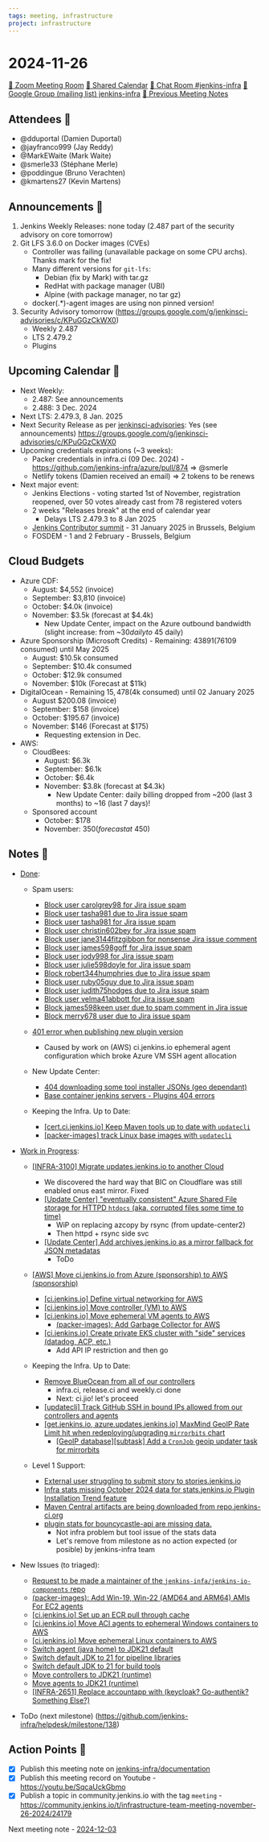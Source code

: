 ```yaml
---
tags: meeting, infrastructure
project: infrastructure
---
```

<!-- markdownlint-disable MD026-->

# 2024-11-26

[:movie_camera: Zoom Meeting Room](https://zoom.us/j/92454301214?pwd=aEVoUi9EanpaakN3L1ZxRlpDQk5Ddz09)
[:calendar: Shared Calendar](https://jenkins.io/event-calendar/)
[:speech_balloon: Chat Room #jenkins-infra](https://matrix.to/#/#jenkins-infra:matrix.org)
[:email: Google Group (mailing list) jenkins-infra](https://groups.google.com/g/jenkins-infra)
[🧠 Previous Meeting Notes](https://github.com/jenkins-infra/documentation/blob/main/meetings/2024-11-19.md)

## Attendees 👥

<!-- Handles are community.jenkins.io handles -->
* @dduportal (Damien Duportal)
* @jayfranco999 (Jay Reddy)
* @MarkEWaite (Mark Waite)
* @smerle33 (Stéphane Merle)
* @poddingue (Bruno Verachten)
* @kmartens27 (Kevin Martens)

## Announcements :loudspeaker:

1. Jenkins Weekly Releases: none today (2.487 part of the security advisory on core tomorrow)
2. Git LFS 3.6.0 on Docker images (CVEs)
    * Controller was failing (unavailable package on some CPU archs). Thanks mark for the fix!
    * Many different versions for `git-lfs`:
      * Debian (fix by Mark) with tar.gz
      * RedHat with package manager (UBI)
      * Alpine (with package manager, no tar gz)
    * docker(.*)-agent images are using non pinned version!
3. Security Advisory tomorrow (https://groups.google.com/g/jenkinsci-advisories/c/KPuGGzCkWX0)
    * Weekly 2.487
    * LTS 2.479.2
    * Plugins 

## Upcoming Calendar 📆

* Next Weekly: 
    * 2.487: See announcements
    * 2.488: 3 Dec. 2024
* Next LTS: 2.479.3, 8 Jan. 2025
* Next Security Release as per [jenkinsci-advisories](https://groups.google.com/g/jenkinsci-advisories): Yes (see announcements) https://groups.google.com/g/jenkinsci-advisories/c/KPuGGzCkWX0
* Upcoming credentials expirations (~3 weeks):
    * Packer credentials in infra.ci (09 Dec. 2024) - https://github.com/jenkins-infra/azure/pull/874 => @smerle 
    * Netlify tokens (Damien received an email) => 2 tokens to be renews
* Next major event:
    * Jenkins Elections - voting started 1st of November, registration reopened, over 50 votes already cast from 78 registered voters
    * 2 weeks "Releases break" at the end of calendar year
        * Delays LTS 2.479.3 to 8 Jan 2025
    * [Jenkins Contributor summit](https://community.jenkins.io/t/jenkins-contributor-summit-on-jan-31-2025-call-for-topics-and-ideas/21678/1) - 31 January 2025 in Brussels, Belgium
    * FOSDEM - 1 and 2 February - Brussels, Belgium

## Cloud Budgets

* Azure CDF:
    * August: $4,552 (invoice)
    * September: $3,810 (invoice)
    * October: $4.0k (invoice)
    * November: $3.5k (forecast at $4.4k)
        * New Update Center, impact on the Azure outbound bandwidth (slight increase: from ~$30 daily to ~$45 daily)
* Azure Sponsorship (Microsoft Credits) - Remaining: $43891 ($76109 consumed) until May 2025
    * August: $10.5k consumed
    * September: $10.4k consumed
    * October: $12.9k consumed
    * November: $10k (Forecast at $11k)
* DigitalOcean - Remaining $15,478 ($4k consumed) until 02 January 2025
    * August $200.08 (invoice)
    * September: $158 (invoice)
    * October: $195.67 (invoice) 
    * November: $146 (Forecast at $175)
        * Requesting extension in Dec.
* AWS:
    * CloudBees:
        * August: $6.3k
        * September: $6.1k
        * October: $6.4k
        * November: $3.8k (forecast at $4.3k)
            * New Update Center: daily billing dropped from ~200 (last 3 months) to ~16 (last 7 days)!
    * Sponsored account
        * October: $178 
        * November: $350 (forecast at ~$450)

## Notes :book:

* [Done](https://github.com/jenkins-infra/helpdesk/milestone/137?closed=1):
    * Spam users:
        * [Block user carolgrey98 for Jira issue spam](https://github.com/jenkins-infra/helpdesk/issues/4419)
        * [Block user tasha981 due to Jira issue spam](https://github.com/jenkins-infra/helpdesk/issues/4417)
        * [Block user tasha981 for Jira issue spam](https://github.com/jenkins-infra/helpdesk/issues/4416)
        * [Block user christin602bey for Jira issue spam](https://github.com/jenkins-infra/helpdesk/issues/4415)
        * [Block user jane3144fitzgibbon for nonsense Jira issue comment](https://github.com/jenkins-infra/helpdesk/issues/4414)
        * [Block user james598goff for Jira issue spam](https://github.com/jenkins-infra/helpdesk/issues/4413)
        * [Block user jody998 for Jira issue spam](https://github.com/jenkins-infra/helpdesk/issues/4412)
        * [Block user julie598doyle for Jira issue spam](https://github.com/jenkins-infra/helpdesk/issues/4411)
        * [Block robert344humphries due to Jira issue spam](https://github.com/jenkins-infra/helpdesk/issues/4409)
        * [Block user ruby05guy due to Jira issue spam](https://github.com/jenkins-infra/helpdesk/issues/4408)
        * [Block user judith75hodges due to Jira issue spam](https://github.com/jenkins-infra/helpdesk/issues/4407)
        * [Block user velma41abbott for Jira issue spam](https://github.com/jenkins-infra/helpdesk/issues/4406)
        * [Block james598keen user due to spam comment in Jira issue](https://github.com/jenkins-infra/helpdesk/issues/4405)
        * [Block merry678 user due to Jira issue spam](https://github.com/jenkins-infra/helpdesk/issues/4404)

    * [401 error when publishing new plugin version](https://github.com/jenkins-infra/helpdesk/issues/4410)
        * Caused by work on (AWS) ci.jenkins.io ephemeral agent configuration which broke Azure VM SSH agent allocation
    * New Update Center:
        * [404 downloading some tool installer JSONs (geo dependant)](https://github.com/jenkins-infra/helpdesk/issues/4403)
        * [Base container jenkins servers - Plugins 404 errors](https://github.com/jenkins-infra/helpdesk/issues/4394)
    * Keeping the Infra. Up to Date:
        * [[cert.ci.jenkins.io] Keep Maven tools up to date with `updatecli`](https://github.com/jenkins-infra/helpdesk/issues/4399)
        * [[packer-images] track Linux base images with `updatecli`](https://github.com/jenkins-infra/helpdesk/issues/4365)

* [Work in Progress](https://github.com/jenkins-infra/helpdesk/milestone/137):
    * [[INFRA-3100] Migrate updates.jenkins.io to another Cloud](https://github.com/jenkins-infra/helpdesk/issues/2649)
        * We discovered the hard way that BIC on Cloudflare was still enabled onus east mirror. Fixed
        * [[Update Center] "eventually consistent" Azure Shared File storage for HTTPD `htdocs` (aka. corrupted files some time to time)](https://github.com/jenkins-infra/helpdesk/issues/4402)
            * WiP on replacing azcopy by rsync (from update-center2)
            * Then httpd + rsync side svc
        * [[Update Center] Add archives.jenkins.io as a mirror fallback for JSON metadatas](https://github.com/jenkins-infra/helpdesk/issues/4401)
            * ToDo

    * [[AWS] Move ci.jenkins.io from Azure (sponsorship) to AWS (sponsorship)](https://github.com/jenkins-infra/helpdesk/issues/4313)
        * [[ci.jenkins.io] Define virtual networking for AWS](https://github.com/jenkins-infra/helpdesk/issues/4320)
        * [[ci.jenkins.io] Move controller (VM) to AWS](https://github.com/jenkins-infra/helpdesk/issues/4315)
        * [[ci.jenkins.io] Move ephemeral VM agents to AWS](https://github.com/jenkins-infra/helpdesk/issues/4316)
            * [(packer-images): Add Garbage Collector for AWS](https://github.com/jenkins-infra/helpdesk/issues/4355)
        * [[ci.jenkins.io] Create private EKS cluster with "side" services (datadog, ACP, etc.)](https://github.com/jenkins-infra/helpdesk/issues/4319)
            * Add API IP restriction and then go
        
    * Keeping the Infra. Up to Date:
        * [Remove BlueOcean from all of our controllers](https://github.com/jenkins-infra/helpdesk/issues/4400)
            * infra.ci, release.ci and weekly.ci done
            * Next: ci.jio! let's proceed
        * [[updatecli] Track GitHub SSH in bound IPs allowed from our controllers and agents](https://github.com/jenkins-infra/helpdesk/issues/4398)
        * [[get.jenkins.io, azure.updates.jenkins.io] MaxMind GeoIP Rate Limit hit when redeploying/upgrading `mirrorbits` chart](https://github.com/jenkins-infra/helpdesk/issues/4240)
            * [[GeoIP database][subtask] Add a `CronJob` geoip updater task for mirrorbits](https://github.com/jenkins-infra/helpdesk/issues/4278)
  
    * Level 1 Support:
        * [External user struggling to submit story to stories.jenkins.io](https://github.com/jenkins-infra/helpdesk/issues/4392)
        * [Infra stats missing October 2024 data for stats.jenkins.io Plugin Installation Trend feature](https://github.com/jenkins-infra/helpdesk/issues/4386)
        * [Maven Central artifacts are being downloaded from repo.jenkins-ci.org](https://github.com/jenkins-infra/helpdesk/issues/4385)
        * [plugin stats for bouncycastle-api are missing data.](https://github.com/jenkins-infra/helpdesk/issues/4213)
            * Not infra problem but tool issue of the stats data
            * Let's remove from milestone as no action expected (or posible) by jenkins-infra team

* New Issues (to triaged):
  * [Request to be made a maintainer of the `jenkins-infa/jenkins-io-components` repo](https://github.com/jenkins-infra/helpdesk/issues/4418)
  * [(packer-images): Add Win-19, Win-22 (AMD64 and ARM64) AMIs For EC2 agents](https://github.com/jenkins-infra/helpdesk/issues/4354)
  * [[ci.jenkins.io] Set up an ECR pull through cache](https://github.com/jenkins-infra/helpdesk/issues/4321)
  * [[ci.jenkins.io] Move ACI agents to ephemeral Windows containers to AWS](https://github.com/jenkins-infra/helpdesk/issues/4318)
  * [[ci.jenkins.io] Move ephemeral Linux containers to AWS](https://github.com/jenkins-infra/helpdesk/issues/4317)
  * [Switch agent (java home) to JDK21 default](https://github.com/jenkins-infra/helpdesk/issues/4127)
  * [Switch default JDK to 21 for pipeline libraries](https://github.com/jenkins-infra/helpdesk/issues/4126)
  * [Switch default JDK to 21 for build tools](https://github.com/jenkins-infra/helpdesk/issues/4125)
  * [Move controllers to JDK21 (runtime)](https://github.com/jenkins-infra/helpdesk/issues/4123)
  * [Move agents to JDK21 (runtime)](https://github.com/jenkins-infra/helpdesk/issues/4121)
  * [[INFRA-2651] Replace accountapp with (keycloak? Go-authentik? Something Else?)](https://github.com/jenkins-infra/helpdesk/issues/2232)

* ToDo (next milestone) (https://github.com/jenkins-infra/helpdesk/milestone/138)

## Action Points :muscle:

<!-- How To: https://github.com/jenkins-infra/runbooks/tree/main/meetings -->
* [x] Publish this meeting note on [jenkins-infra/documentation](https://github.com/jenkins-infra/documentation) 
* [x] Publish this meeting record on Youtube - https://youtu.be/SqcaUckGbmo
* [x] Publish a topic in community.jenkins.io with the tag `meeting` - https://community.jenkins.io/t/infrastructure-team-meeting-november-26-2024/24179

Next meeting note - [2024-12-03](https://github.com/jenkins-infra/documentation/blob/main/meetings/2024-12-03.md) 